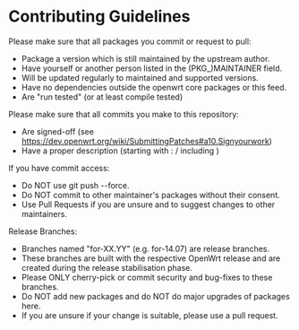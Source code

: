 # Contributing Guidelines

Please make sure that all packages you commit or request to pull:
* Package a version which is still maintained by the upstream author.
* Have yourself or another person listed in the (PKG_)MAINTAINER field.
* Will be updated regularly to maintained and supported versions.
* Have no dependencies outside the openwrt core packages or this feed.
* Are "run tested" (or at least compile tested)

Please make sure that all commits you make to this repository:
* Are signed-off (see https://dev.openwrt.org/wiki/SubmittingPatches#a10.Signyourwork)
* Have a proper description (starting with <package-name>: / including <package-name>)

If you have commit access:
* Do NOT use git push --force.
* Do NOT commit to other maintainer's packages without their consent.
* Use Pull Requests if you are unsure and to suggest changes to other maintainers.

Release Branches:
* Branches named "for-XX.YY" (e.g. for-14.07) are release branches.
* These branches are built with the respective OpenWrt release and are created
  during the release stabilisation phase.
* Please ONLY cherry-pick or commit security and bug-fixes to these branches.
* Do NOT add new packages and do NOT do major upgrades of packages here.
* If you are unsure if your change is suitable, please use a pull request.
